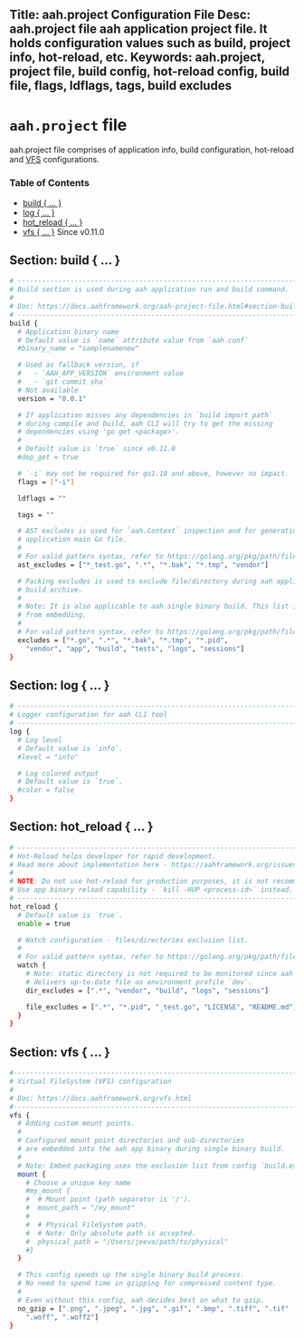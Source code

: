 Title: aah.project Configuration File
Desc: aah.project file aah application project file. It holds configuration values such as build, project info, hot-reload, etc.
Keywords: aah.project, project file, build config, hot-reload config, build file, flags, ldflags, tags, build excludes
---
# `aah.project` file

aah.project file comprises of application info, build configuration, hot-reload and [VFS](/vfs.html) configurations.

### Table of Contents

  * [build { ... }](#section-build)
  * [log { ... }](#section-log)
  * [hot_reload { ... }](#section-hot-reload)
  * [vfs { ... }](vfs.html#adding-custom-directory-mount) <span class="badge lb-xs">Since v0.11.0</span>

## Section: build { ... }

```bash
# ---------------------------------------------------------------------------
# Build section is used during aah application run and build command.
#
# Doc: https://docs.aahframework.org/aah-project-file.html#section-build
# ---------------------------------------------------------------------------
build {
  # Application binary name
  # Default value is `name` attribute value from `aah.conf`
  #binary_name = "samplenamenew"

  # Used as fallback version, if
  #   - `AAH_APP_VERSION` environment value
  #   - `git commit sha`
  # Not available
  version = "0.0.1"

  # If application misses any dependencies in `build import path`
  # during compile and build, aah CLI will try to get the missing
  # dependencies using 'go get <package>'.
  #
  # Default value is `true` since v0.11.0
  #dep_get = true

  # `-i` may not be required for go1.10 and above, however no impact.
  flags = ["-i"]

  ldflags = ""

  tags = ""

  # AST excludes is used for `aah.Context` inspection and for generating aah
  # application main Go file.
  #
  # For valid pattern syntax, refer to https://golang.org/pkg/path/filepath/#Match
  ast_excludes = ["*_test.go", ".*", "*.bak", "*.tmp", "vendor"]

  # Packing excludes is used to exclude file/directory during aah application
  # build archive.
  #
  # Note: It is also applicable to aah single binary build. This list is excluded
  # from embedding.
  #
  # For valid pattern syntax, refer to https://golang.org/pkg/path/filepath/#Match
  excludes = ["*.go", ".*", "*.bak", "*.tmp", "*.pid",
    "vendor", "app", "build", "tests", "logs", "sessions"]
}
```

## Section: log { ... }

```bash
# ---------------------------------------------------------------------------
# Logger configuration for aah CLI tool
# ---------------------------------------------------------------------------
log {
  # Log level
  # Default value is `info`.
  #level = "info"

  # Log colored output
  # Default value is `true`.
  #color = false
}
```

## Section: hot_reload { ... }

```bash
# ---------------------------------------------------------------------------
# Hot-Reload helps developer for rapid development.
# Read more about implementation here - https://aahframework.org/issues/4
#
# NOTE: Do not use hot-reload for production purposes, it is not recommended.
# Use app binary reload capability - `kill -HUP <process-id>` instead.
# ---------------------------------------------------------------------------
hot_reload {
  # Default value is `true`.
  enable = true

  # Watch configuration - files/directories exclusion list.
  #
  # For valid pattern syntax, refer to https://golang.org/pkg/path/filepath/#Match
  watch {
    # Note: static directory is not required to be monitored since aah server
    # delivers up-to-date file on environment profile `dev`.
    dir_excludes = [".*", "vendor", "build", "logs", "sessions"]

    file_excludes = [".*", "*.pid", "_test.go", "LICENSE", "README.md"]
  }
}
```

## Section: vfs { ... }

```bash
#------------------------------------------------------------------------
# Virtual FileSystem (VFS) configuration
#
# Doc: https://docs.aahframework.org/vfs.html
#------------------------------------------------------------------------
vfs {
  # Adding custom mount points.
  #
  # Configured mount point directories and sub-directories
  # are embedded into the aah app binary during single binary build.
  #
  # Note: Embed packaging uses the exclusion list from config `build.excludes`.
  mount {
    # Choose a unique key name
    #my_mount {
    #  # Mount point (path separator is '/').
    #  mount_path = "/my_mount"
    #
    #  # Physical FileSystem path.
    #  # Note: Only absolute path is accepted.
    #  physical_path = "/Users/jeeva/path/to/physical"
    #}
  }

  # This config speeds up the single binary build process.
  # No need to spend time in gzipping for compressed content type.
  #
  # Even without this config, aah decides best on what to gzip.
  no_gzip = [".png", ".jpeg", ".jpg", ".gif", ".bmp", ".tiff", ".tif"
    ".woff", ".woff2"]
}
```
